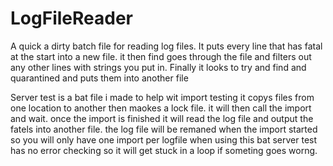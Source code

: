 # LogFileReader

A quick a dirty batch file for reading log files. 
It puts every line that has fatal at the start into a new file. 
it then find goes through the file and filters out any other lines with strings you put in.
Finally it looks to try and find and quarantined and puts them into another file

Server test is a bat file i made to help wit import testing 
it copys files from one location to another then maokes a lock file. 
it will then call the import and wait. 
once the import is finished it will read the log file and output the fatels into another file. the log file will be remaned when the import started so you will only have one import per logfile when using this bat 
server test has no error checking so it will get stuck in a loop if someting goes worng. 
 
